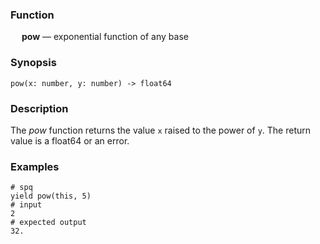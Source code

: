 ### Function

&emsp; **pow** &mdash; exponential function of any base

### Synopsis

```
pow(x: number, y: number) -> float64
```

### Description

The _pow_ function returns the value `x` raised to the power of `y`.
The return value is a float64 or an error.

### Examples

```mdtest-spq
# spq
yield pow(this, 5)
# input
2
# expected output
32.
```

